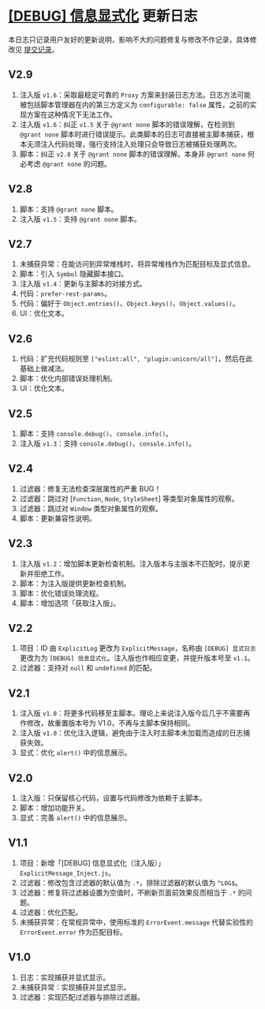 # [[DEBUG] 信息显式化](https://greasyfork.org/zh-CN/scripts/429521) 更新日志

本日志只记录用户友好的更新说明，影响不大的问题修复与修改不作记录，具体修改见 [提交记录](https://gitee.com/liangjiancang/userscript/commits/master/script/ExplicitMessage)。

## V2.9

1. 注入版 `v1.6`：采取最稳定可靠的 `Proxy` 方案来封装日志方法。日志方法可能被包括脚本管理器在内的第三方定义为 `configurable: false` 属性，之前的实现方案在这种情况下无法工作。
2. 注入版 `v1.6`：纠正 `v1.5` 关于 `@grant none` 脚本的错误理解，在检测到 `@grant none` 脚本时进行错误提示。此类脚本的日志可直接被主脚本捕获，根本无须注入代码处理，强行支持注入处理只会导致日志被捕获处理两次。
3. 脚本：纠正 `v2.8` 关于 `@grant none` 脚本的错误理解。本身非 `@grant none` 何必考虑 `@grant none` 的问题。

## V2.8

1. 脚本：支持 `@grant none` 脚本。
2. 注入版 `v1.5`：支持 `@grant none` 脚本。

## V2.7

1. 未捕获异常：在能访问到异常堆栈时，将异常堆栈作为匹配目标及显式信息。
2. 脚本：引入 `Symbol` 隐藏脚本接口。
3. 注入版 `v1.4`：更新与主脚本的对接方式。
4. 代码：`prefer-rest-params`。
5. 代码：偏好于 `Object.entries()`、`Object.keys()`、`Object.values()`。
6. UI：优化文本。

## V2.6

1. 代码：扩充代码规则至 `["eslint:all", "plugin:unicorn/all"]`，然后在此基础上做减法。
2. 脚本：优化内部错误处理机制。
3. UI：优化文本。

## V2.5

1. 脚本：支持 `console.debug()`、`console.info()`。
2. 注入版 `v1.3`：支持 `console.debug()`、`console.info()`。

## V2.4

1. 过滤器：修复无法检查深层属性的严重 BUG！
2. 过滤器：跳过对 [`Function`, `Node`, `StyleSheet`] 等类型对象属性的观察。
3. 过滤器：跳过对 `Window` 类型对象属性的观察。
4. 脚本：更新兼容性说明。

## V2.3

1. 注入版 `v1.2`：增加脚本更新检查机制。注入版本与主版本不匹配时，提示更新并拒绝工作。
2. 脚本：为注入版提供更新检查机制。
3. 脚本：优化错误处理流程。
4. 脚本：增加选项「获取注入版」。

## V2.2

1. 项目：ID 由 `ExplicitLog` 更改为 `ExplicitMessage`，名称由 `[DEBUG] 显式日志` 更改为为 `[DEBUG] 信息显式化`。注入版也作相应变更，并提升版本号至 `v1.1`。
2. 过滤器：支持对 `null` 和 `undefined` 的匹配。

## V2.1

1. 注入版 `v1.0`：将更多代码移至主脚本。理论上来说注入版今后几乎不需要再作修改，故重置版本号为 V1.0，不再与主脚本保持相同。
2. 注入版 `v1.0`：优化注入逻辑，避免由于注入时主脚本未加载而造成的日志捕获失效。
3. 显式：优化 `alert()` 中的信息展示。

## V2.0

1. 注入版：只保留核心代码，设置与代码修改为依赖于主脚本。
2. 脚本：增加功能开关。
3. 显式：完善 `alert()` 中的信息展示。

## V1.1

1. 项目：新增「[DEBUG] 信息显式化（注入版）」`ExplicitMessage_Inject.js`。
2. 过滤器：修改包含过滤器的默认值为 `.*`，排除过滤器的默认值为 `^LOG$`。
3. 过滤器：修复将过滤器设置为空值时，不刷新页面前效果反而相当于 `.*` 的问题。
4. 过滤器：优化匹配。
5. 未捕获异常：在常规异常中，使用标准的 `ErrorEvent.message` 代替实验性的 `ErrorEvent.error` 作为匹配目标。

## V1.0

1. 日志：实现捕获并显式显示。
2. 未捕获异常：实现捕获并显式显示。
3. 过滤器：实现匹配过滤器与排除过滤器。
